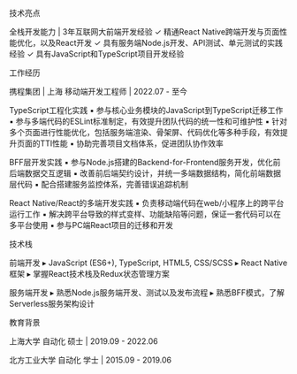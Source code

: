 技术亮点

全栈开发能力 | 3年互联网大前端开发经验
✓ 精通React Native跨端开发与页面性能优化，以及React开发
✓ 具有服务端Node.js开发、API测试、单元测试的实践经验
✓ 具有JavaScript和TypeScript项目开发经验

工作经历

携程集团 | 上海
移动端开发工程师 | 2022.07 - 至今

TypeScript工程化实践
▪ 参与核心业务模块的JavaScript到TypeScript迁移工作
▪ 参与多端代码的ESLint标准制定，有效提升团队代码的统一性和可维护性
▪ 针对多个页面进行性能优化，包括服务端渲染、骨架屏、代码优化等多种手段，有效提升页面的TTI性能
▪ 协助完善项目文档体系，促进团队协作效率

BFF层开发实践
▪ 参与Node.js搭建的Backend-for-Frontend服务开发，优化前后端数据交互逻辑
▪ 改善前后端契约设计，并统一多端数据结构，简化前端数据层代码
▪ 配合搭建服务监控体系，完善错误追踪机制

React Native/React的多端开发实践
▪ 负责移动端代码在web/小程序上的跨平台运行工作
▪ 解决跨平台导致的样式变样、功能缺陷等问题，保证一套代码可以在多平台使用
▪ 参与PC端React项目的迁移和开发


技术栈

前端开发
▸ JavaScript (ES6+), TypeScript, HTML5, CSS/SCSS
▸ React Native框架
▸ 掌握React技术栈及Redux状态管理方案

服务端开发
▸ 熟悉Node.js服务端开发、测试以及发布流程
▸ 熟悉BFF模式，了解Serverless服务架构设计

教育背景

上海大学
自动化 硕士 | 2019.09 - 2022.06

北方工业大学
自动化 学士 | 2015.09 - 2019.06